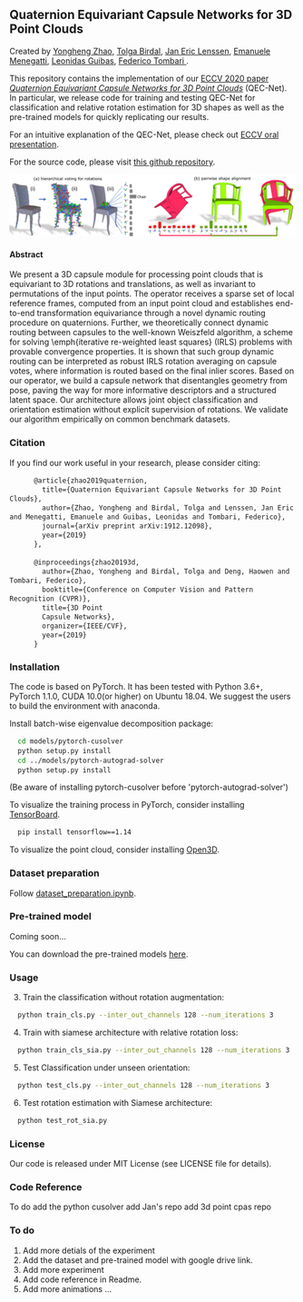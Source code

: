 

## Quaternion Equivariant Capsule Networks for 3D Point Clouds
Created by <a href="http://campar.in.tum.de/Main/YongHengZhao" target="_blank">Yongheng Zhao</a>, 
<a href="http://tbirdal.me/" target="_blank">Tolga Birdal</a>, 
<a href="https://scholar.google.de/citations?user=enXCzCgAAAAJ&hl=en" target="_blank">Jan Eric Lenssen</a>, 
<a href="http://www.dei.unipd.it/~emg/" target="_blank">Emanuele Menegatti</a>, 
<a href="https://profiles.stanford.edu/leonidas-guibas" target="_blank">Leonidas Guibas</a>, 
<a href="http://campar.in.tum.de/Main/FedericoTombari" target="_blank">Federico Tombari </a>.

This repository contains the implementation of our [ECCV 2020 paper *Quaternion Equivariant Capsule Networks for 3D Point Clouds*](https://arxiv.org/abs/1912.12098) (QEC-Net). In particular, we release code for training and testing QEC-Net for classification and relative rotation estimation for 3D shapes as well as the pre-trained models for quickly replicating our results. 

For an intuitive explanation of the QEC-Net, please check out [ECCV oral presentation](https://youtu.be/LHh56snwhTA).

For the source code, please visit [this github repository](https://github.com/tolgabirdal/qecnetworks).

![](https://github.com/yongheng1991/qec_net/blob/master/docs/teaser.png )



#### Abstract
We present a 3D capsule module for processing point clouds that is equivariant to 3D rotations and translations, as well as invariant to permutations of the input points. The operator receives a sparse set of local reference frames, computed from an input point cloud and establishes end-to-end transformation equivariance through a novel dynamic routing procedure on quaternions. Further, we theoretically connect dynamic routing between capsules to the well-known Weiszfeld algorithm, a scheme for solving \emph{iterative re-weighted least squares} (IRLS) problems with provable convergence properties. It is shown that such group dynamic routing can be interpreted as robust IRLS rotation averaging on capsule votes, where information is routed based on the final inlier scores. Based on our operator, we build a capsule network that disentangles geometry from pose, paving the way for more informative descriptors and a structured latent space. Our architecture allows joint object classification and orientation estimation without explicit supervision of rotations. We validate our algorithm empirically on common benchmark datasets.

### Citation
If you find our work useful in your research, please consider citing:
		  

		  
		  @article{zhao2019quaternion,
			title={Quaternion Equivariant Capsule Networks for 3D Point Clouds},
			author={Zhao, Yongheng and Birdal, Tolga and Lenssen, Jan Eric and Menegatti, Emanuele and Guibas, Leonidas and Tombari, Federico},
			journal={arXiv preprint arXiv:1912.12098},
			year={2019}
		  },
		  
		  @inproceedings{zhao20193d, 
			author={Zhao, Yongheng and Birdal, Tolga and Deng, Haowen and Tombari, Federico}, 
			booktitle={Conference on Computer Vision and Pattern Recognition (CVPR)}, 
			title={3D Point 
			Capsule Networks}, 
			organizer={IEEE/CVF},
			year={2019}
		  }		  

### Installation

The code is based on PyTorch. It has been tested with Python 3.6+, PyTorch 1.1.0, CUDA 10.0(or higher) on Ubuntu 18.04. We suggest the users to build the environment with anaconda. 
 
Install batch-wise eigenvalue decomposition package:
```bash
  cd models/pytorch-cusolver
  python setup.py install
  cd ../models/pytorch-autograd-solver
  python setup.py install
```
(Be aware of installing pytorch-cusolver before 'pytorch-autograd-solver')


To visualize the training process in PyTorch, consider installing  <a href="https://github.com/yunjey/pytorch-tutorial/tree/master/tutorials/04-utils/tensorboard" target="_blank">TensorBoard</a>.
```bash
  pip install tensorflow==1.14
```

To visualize the point cloud, consider installing <a href="http://www.open3d.org/docs/getting_started.html" target="_blank">Open3D</a>.

### Dataset preparation

Follow [dataset_preparation.ipynb](dataset_preparation.ipynb).



### Pre-trained model

Coming soon...

You can download the pre-trained models <a href="to be done" target="_blank">here</a>.


### Usage


3. Train the classification without rotation augmentation:
```bash
  python train_cls.py --inter_out_channels 128 --num_iterations 3 
```
		

4. Train with siamese architecture with relative rotation loss:
```bash
  python train_cls_sia.py --inter_out_channels 128 --num_iterations 3 
```

5. Test Classification under unseen orientation:
```bash
  python test_cls.py --inter_out_channels 128 --num_iterations 3 
```
		
6. Test rotation estimation with Siamese architecture:

```bash
  python test_rot_sia.py
```
		
		
### License
Our code is released under MIT License (see LICENSE file for details).

### Code Reference 
To do 
add the python cusolver
add Jan's repo
add 3d point cpas repo



### To do
1. Add more detials of the experiment 
2. Add the dataset and pre-trained model with google drive link.
3. Add more experiment
6. Add code reference in Readme.
7. Add more animations
...





